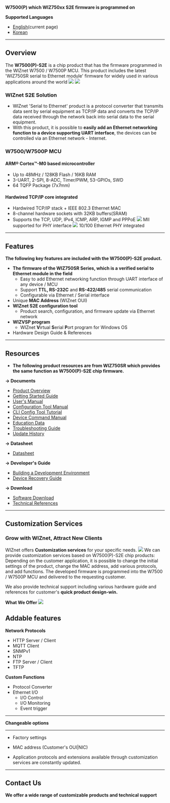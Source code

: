 **W7500(P) which WIZ750xx S2E firmware is programmed on**

**Supported Languages**

  * [English](W7500-S2E.md)(current page)
  * [Korean]()
---

## Overview
The **W7500(P)-S2E** is a chip product that has the firmware programmed in the WIZnet W7500 / W7500P MCU. This product includes the latest 'WIZ750SR serial to Ethernet module' firmware for widely used in various applications around the world
![](../img/s2e_img_2.png)
![](../img/ready-made.png)

### WIZnet S2E Solution
   * WIZnet 'Serial to Ethernet' product is a protocol converter that transmits data sent by serial equipment as TCP/IP data and converts the TCP/IP data received through the network back into serial data to the serial equipment.
   * With this product, it is possible to **easily add an Ethernet networking function to a device supporting UART interface**, the devices can be controlled via an Ethernet network - Internet.

### W7500/W7500P MCU
#### ARM® Cortex™-M0 based microcontroller

   * Up to 48MHz / 128KB Flash / 16KB RAM
   * 3-UART, 2-SPI, 8-ADC, Timer/PWM, 53-GPIOs, SWD
   * 64 TQFP Package (7x7mm)

#### Hardwired TCP/IP core integrated

   * Hardwired TCP/IP stack + IEEE 802.3 Ethernet MAC
   * 8-channel hardware sockets with 32KB buffers(SRAM)
   * Supports the TCP, UDP, IPv4, ICMP, ARP, IGMP and PPPoE
 ![](../img/w7500_c_500x500.png) 
 [**<W7500>**](W7500.md)MII supported for PHY interface
 ![](../img/w7500p_c_500x500.png)
 [**<W7500P>**](W7500P.md)10/100 Ethernet PHY integrated
---
## Features

**The following key features are included with the W7500(P)-S2E product.**
   * **The firmware of the WIZ750SR Series, which is a verified serial to Ethernet module in the field**
      * Easy to add Ethernet networking function through UART interface of any device / MCU
      * Support **TTL, RS-232C** and **RS-422/485** serial communication
      * Configurable via Ethernet / Serial interface
   * Unique **MAC Address** (WIZnet OUI)
   * **WIZnet S2E configuration tool**
      * Product search, configuration, and firmware update via Ethernet network
   * **WIZVSP program**
      * WIZnet **V**irtual **S**erial **P**ort program for Windows OS
   * Hardware Design Guide & References
   
---

## Resources
  * **The following product resources are from WIZ750SR which provides the same function as W7500(P)-S2E chip firmware.**
  
  **-> Documents**
  
  * [Product Overview]()
  * [Getting Started Guide]()
  * [User's Manual]()
  * [Configuration Tool Manual]()
  * [CLI Config Tool Tutorial]()
  * [Device Command Manual]()
  * [Education Data]()
  * [Troubleshooting Guide]()
  * [Update History]()
    
   **-> Datasheet**
   
  * [Datasheet]()
    
   **-> Developer's Guide**
   
  * [Building a Development Environment]()
  * [Device Recovery Guide]()
    
   **-> Download**
   
  * [Software Download]()
  * [Technical References]()
    
  ---
  
  ## Customization Services
  ### Grow with WIZnet, Attract New Clients
  WIZnet offers **Customization services** for your specific needs.
  ![](../img/wiznet-partners_relationship.png)
We can provide customization services based on W7500(P)-S2E chip products: Depending on the customer application, it is possible to change the initial settings of the product, change the MAC address, add various protocols, and add functions. The developed firmware is programmed into the W7500 / W7500P MCU and delivered to the requesting customer.

We also provide technical support including various hardware guide and references for customer's **quick product design-win.**

**What We Offer**
![](../img/what-we-offer.png)

**Addable features**
---
**Network Protocols**
  
  * HTTP Server / Client
  * MQTT Client
  * SNMPv1
  * NTP
  * FTP Server / Client
  * TFTP
  
**Custom Functions**

  * Protocol Converter
  * Ethernet I/O
     * I/O Control
     * I/O Monitoring
     * Event trigger
     
 ---
 
 **Changeable options**
 
 ---
  * Factory settings
  * MAC address (Customer's OUI|NIC)


* Application protocols and extensions available through customization services are constantly updated.
---

## Contact Us
**We offer a wide range of customizable products and technical support**


